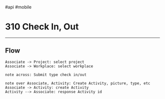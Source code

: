 #api #mobile 
# 310 Check In, Out
---


## Flow

```plantuml
Associate -> Project: select project
Associate -> Workplace: select workplace

note across: Submit type check in/out

note over Associate, Activity: Create Activity, picture, type, etc
Associate -> Activity: create Activity
Activity --> Associate: response Activity id
```

